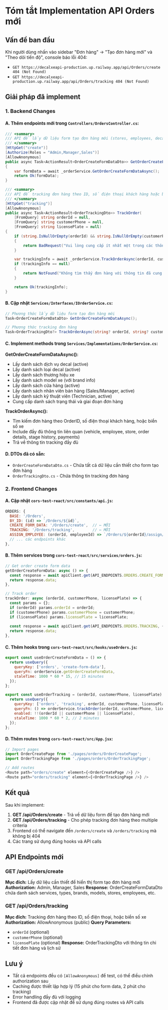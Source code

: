 # Tóm tắt Implementation API Orders mới

## Vấn đề ban đầu
Khi người dùng nhấn vào sidebar "Đơn hàng" -> "Tạo đơn hàng mới" và "Theo dõi tiến độ", console báo lỗi 404:
- `GET https://decalxeapi-production.up.railway.app/api/Orders/create 404 (Not Found)`
- `GET https://decalxeapi-production.up.railway.app/api/Orders/tracking 404 (Not Found)`

## Giải pháp đã implement

### 1. Backend Changes

#### A. Thêm endpoints mới trong `Controllers/OrdersController.cs`:

```csharp
/// <summary>
/// API để lấy dữ liệu form tạo đơn hàng mới (stores, employees, decal services, etc.)
/// </summary>
[HttpGet("create")]
[Authorize(Roles = "Admin,Manager,Sales")]
[AllowAnonymous] 
public async Task<ActionResult<OrderCreateFormDataDto>> GetOrderCreateFormData()
{
    var formData = await _orderService.GetOrderCreateFormDataAsync();
    return Ok(formData);
}

/// <summary>
/// API để tracking đơn hàng theo ID, số điện thoại khách hàng hoặc biển số xe
/// </summary>
[HttpGet("tracking")]
[AllowAnonymous] 
public async Task<ActionResult<OrderTrackingDto>> TrackOrder(
    [FromQuery] string orderId = null,
    [FromQuery] string customerPhone = null,
    [FromQuery] string licensePlate = null)
{
    if (string.IsNullOrEmpty(orderId) && string.IsNullOrEmpty(customerPhone) && string.IsNullOrEmpty(licensePlate))
    {
        return BadRequest("Vui lòng cung cấp ít nhất một trong các thông tin: Order ID, số điện thoại khách hàng, hoặc biển số xe.");
    }

    var trackingInfo = await _orderService.TrackOrderAsync(orderId, customerPhone, licensePlate);
    if (trackingInfo == null)
    {
        return NotFound("Không tìm thấy đơn hàng với thông tin đã cung cấp.");
    }

    return Ok(trackingInfo);
}
```

#### B. Cập nhật `Services/Interfaces/IOrderService.cs`:

```csharp
// Phương thức lấy dữ liệu form tạo đơn hàng mới
Task<OrderCreateFormDataDto> GetOrderCreateFormDataAsync();

// Phương thức tracking đơn hàng
Task<OrderTrackingDto?> TrackOrderAsync(string? orderId, string? customerPhone, string? licensePlate);
```

#### C. Implement methods trong `Services/Implementations/OrderService.cs`:

**GetOrderCreateFormDataAsync():**
- Lấy danh sách dịch vụ decal (active)
- Lấy danh sách loại decal (active) 
- Lấy danh sách thương hiệu xe
- Lấy danh sách model xe (với brand info)
- Lấy danh sách cửa hàng (active)
- Lấy danh sách nhân viên bán hàng (Sales/Manager, active)
- Lấy danh sách kỹ thuật viên (Technician, active)
- Cung cấp danh sách trạng thái và giai đoạn đơn hàng

**TrackOrderAsync():**
- Tìm kiếm đơn hàng theo OrderID, số điện thoại khách hàng, hoặc biển số xe
- Include đầy đủ thông tin liên quan (vehicle, employee, store, order details, stage history, payments)
- Trả về thông tin tracking đầy đủ

#### D. DTOs đã có sẵn:
- `OrderCreateFormDataDto.cs` - Chứa tất cả dữ liệu cần thiết cho form tạo đơn hàng
- `OrderTrackingDto.cs` - Chứa thông tin tracking đơn hàng

### 2. Frontend Changes

#### A. Cập nhật `cors-test-react/src/constants/api.js`:

```javascript
ORDERS: {
  BASE: '/Orders',
  BY_ID: (id) => `/Orders/${id}`,
  CREATE_FORM_DATA: '/Orders/create',  // ← MỚI
  TRACKING: '/Orders/tracking',        // ← MỚI
  ASSIGN_EMPLOYEE: (orderId, employeeId) => `/Orders/${orderId}/assign/${employeeId}`,
  // ... các endpoints khác
},
```

#### B. Thêm services trong `cors-test-react/src/services/orders.js`:

```javascript
// Get order create form data
getOrderCreateFormData: async () => {
  const response = await apiClient.get(API_ENDPOINTS.ORDERS.CREATE_FORM_DATA);
  return response.data;
},

// Track order
trackOrder: async (orderId, customerPhone, licensePlate) => {
  const params = {};
  if (orderId) params.orderId = orderId;
  if (customerPhone) params.customerPhone = customerPhone;
  if (licensePlate) params.licensePlate = licensePlate;
  
  const response = await apiClient.get(API_ENDPOINTS.ORDERS.TRACKING, { params });
  return response.data;
},
```

#### C. Thêm hooks trong `cors-test-react/src/hooks/useOrders.js`:

```javascript
export const useOrderCreateFormData = () => {
  return useQuery({
    queryKey: ['orders', 'create-form-data'],
    queryFn: orderService.getOrderCreateFormData,
    staleTime: 1000 * 60 * 15, // 15 minutes
  });
};

export const useOrderTracking = (orderId, customerPhone, licensePlate) => {
  return useQuery({
    queryKey: ['orders', 'tracking', orderId, customerPhone, licensePlate],
    queryFn: () => orderService.trackOrder(orderId, customerPhone, licensePlate),
    enabled: !!(orderId || customerPhone || licensePlate),
    staleTime: 1000 * 60 * 2, // 2 minutes
  });
};
```

#### D. Thêm routes trong `cors-test-react/src/App.jsx`:

```javascript
// Import pages
import OrderCreatePage from './pages/orders/OrderCreatePage';
import OrderTrackingPage from './pages/orders/OrderTrackingPage';

// Add routes
<Route path="orders/create" element={<OrderCreatePage />} />
<Route path="orders/tracking" element={<OrderTrackingPage />} />
```

## Kết quả

Sau khi implement:

1. **GET /api/Orders/create** - Trả về dữ liệu form để tạo đơn hàng mới
2. **GET /api/Orders/tracking** - Cho phép tracking đơn hàng theo multiple criteria
3. Frontend có thể navigate đến `/orders/create` và `/orders/tracking` mà không bị 404
4. Các trang sử dụng đúng hooks và API calls

## API Endpoints mới

### GET /api/Orders/create
**Mục đích:** Lấy dữ liệu cần thiết để hiển thị form tạo đơn hàng mới
**Authorization:** Admin, Manager, Sales
**Response:** OrderCreateFormDataDto chứa danh sách services, types, brands, models, stores, employees, etc.

### GET /api/Orders/tracking
**Mục đích:** Tracking đơn hàng theo ID, số điện thoại, hoặc biển số xe
**Authorization:** AllowAnonymous (public)
**Query Parameters:**
- `orderId` (optional)
- `customerPhone` (optional) 
- `licensePlate` (optional)
**Response:** OrderTrackingDto với thông tin chi tiết đơn hàng và lịch sử

## Lưu ý
- Tất cả endpoints đều có `[AllowAnonymous]` để test, có thể điều chỉnh authorization sau
- Caching được thiết lập hợp lý (15 phút cho form data, 2 phút cho tracking)
- Error handling đầy đủ với logging
- Frontend đã được cập nhật để sử dụng đúng routes và API calls